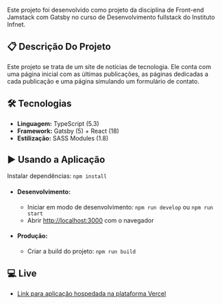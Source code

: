 Este projeto foi desenvolvido como projeto da disciplina de Front-end Jamstack com Gatsby no curso de Desenvolvimento fullstack do Instituto Infnet.

## 📋 Descrição Do Projeto

Este projeto se trata de um site de notícias de tecnologia. Ele conta com uma página inicial com as últimas publicações, as páginas dedicadas a cada publicação e uma página simulando um formulário de contato.

    
##  🛠️ Tecnologias

- **Linguagem:** TypeScript (5.3)
- **Framework:** Gatsby (5) + React (18)
- **Estilização:** SASS Modules (1.8)

## ▶️ Usando a Aplicação

Instalar dependências: 
`npm install`

* #### Desenvolvimento:

    * Iniciar em modo de desenvolvimento: `npm run develop` ou `npm run start`
    * Abrir [http://localhost:3000](http://localhost:3000) com o navegador

* #### Produção:

    * Criar a build do projeto: `npm run build`

## 💻 Live

  * [Link para aplicação hospedada na plataforma Vercel](https://infnet-frontend-jamstack-gatsby.vercel.app/)
